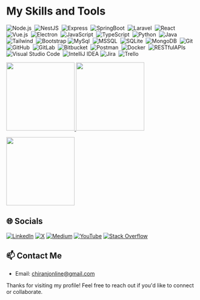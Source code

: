 <!---*# Hello, I'm Chiran Jeewantha! 👋

Welcome to my GitHub profile! I'm an Associate Software Engineer from Sri Lanka. Here's a bit about me:-->

# My Skills and Tools

![Node.js](https://img.shields.io/badge/-Node.js-05122A?style=flat&logo=node.js)&nbsp;
![NestJS](https://img.shields.io/badge/-NestJS-05122A?style=flat&logo=nestjs)&nbsp;
![Express](https://img.shields.io/badge/-Express-05122A?style=flat&logo=express)&nbsp;
![SpringBoot](https://img.shields.io/badge/-SpringBoot-05122A?style=flat&logo=springboot)&nbsp;
![Laravel](https://img.shields.io/badge/-Laravel-05122A?style=flat&logo=laravel)&nbsp;
![React](https://img.shields.io/badge/-React-05122A?style=flat&logo=react)&nbsp;
![Vue.js](https://img.shields.io/badge/-Vue.js-05122A?style=flat&logo=vue.js)&nbsp;
![Electron](https://img.shields.io/badge/-Electron-05122A?style=flat&logo=electron)&nbsp;
![JavaScript](https://img.shields.io/badge/-JavaScript-05122A?style=flat&logo=javascript)&nbsp;
![TypeScript](https://img.shields.io/badge/-TypeScript-05122A?style=flat&logo=typescript)&nbsp;
![Python](https://img.shields.io/badge/-Python-05122A?style=flat&logo=python)&nbsp;
![Java](https://img.shields.io/badge/-Java-05122A?style=flat&logo=Java&logoColor=FFA518)&nbsp;
![Tailwind](https://img.shields.io/badge/-Tailwind-05122A?style=flat&logo=tailwind)&nbsp;
![Bootstrap](https://img.shields.io/badge/-Bootstrap-05122A?style=flat&logo=bootstrap&logoColor=563D7C)
![MySql](https://img.shields.io/badge/-MySql-05122A?style=flat&logo=mysql)&nbsp;
![MSSQL](https://img.shields.io/badge/-MSSQL-05122A?style=flat&logo=microsoft-sql-server)&nbsp;
![SQLite](https://img.shields.io/badge/-SQLite-05122A?style=flat&logo=sqlite)&nbsp;
![MongoDB](https://img.shields.io/badge/-MongoDB-05122A?style=flat&logo=mongodb)&nbsp;
![Git](https://img.shields.io/badge/-Git-05122A?style=flat&logo=git)&nbsp;
![GitHub](https://img.shields.io/badge/-GitHub-05122A?style=flat&logo=github)&nbsp;
![GitLab](https://img.shields.io/badge/-GitLab-05122A?style=flat&logo=gitlab)&nbsp;
![Bitbucket](https://img.shields.io/badge/-Bitbucket-05122A?style=flat&logo=bitbucket)&nbsp;
![Postman](https://img.shields.io/badge/-Postman-05122A?style=flat&logo=postman)&nbsp;
![Docker](https://img.shields.io/badge/-Docker-05122A?style=flat&logo=docker)&nbsp;
![RESTfulAPIs](https://img.shields.io/badge/-RESTfulAPIs-05122A?style=flat&logo=RESTfulAPIs)&nbsp;
![Visual Studio Code](https://img.shields.io/badge/-Visual%20Studio%20Code-05122A?style=flat&logo=visual-studio-code&logoColor=007ACC)&nbsp;
![IntelliJ IDEA](https://img.shields.io/badge/-IntelliJ%20IDEA-05122A?style=flat&logo=intellij-idea&logoColor=007ACC)
![Jira](https://img.shields.io/badge/-Jira-05122A?style=flat&logo=jira)&nbsp;
![Trello](https://img.shields.io/badge/-Trello-05122A?style=flat&logo=trello)&nbsp;


<!---*
### Visitor's count 👀
<p align="left"><img src="https://profile-counter.glitch.me/Chikuu98/count.svg" alt="Chikuu98 :: Visitor's Count" /></p>
<br/>
-->

<p>
<a href="https://github.com/Chikuu98">
  <img height="180em" src="https://github-readme-stats-eight-theta.vercel.app/api?username=Chikuu98&show_icons=true&theme=algolia&include_all_commits=true&count_private=true"/>
  <img height="180em" src="https://github-readme-streak-stats.herokuapp.com/?user=Chikuu98&theme=algolia"/>
</a>
</p>
<img height="180em" src="https://github-readme-stats-eight-theta.vercel.app/api/top-langs/?username=Chikuu98&layout=compact&langs_count=8&theme=algolia"/>


## 🌐 Socials
[![LinkedIn](https://img.shields.io/badge/LinkedIn-blue?style=for-the-badge&logo=linkedin)](https://www.linkedin.com/in/chiranj98/)
[![X](https://img.shields.io/badge/X-black?style=for-the-badge&logo=x)](https://twitter.com/chikuu98)
[![Medium](https://img.shields.io/badge/Medium-black?style=for-the-badge&logo=medium)](https://chiranjonline.medium.com/)
[![YouTube](https://img.shields.io/badge/YouTube-red?style=for-the-badge&logo=youtube)](https://youtube.com/@ChiranJ)
[![Stack Overflow](https://img.shields.io/badge/Stack%20Overflow-FE7A16?style=for-the-badge&logo=stack-overflow&logoColor=white)](https://stackoverflow.com/users/16766165/chiran-jeewantha)

## 📫 Contact Me
- Email: chiranjonline@gmail.com

Thanks for visiting my profile! Feel free to reach out if you'd like to connect or collaborate.
